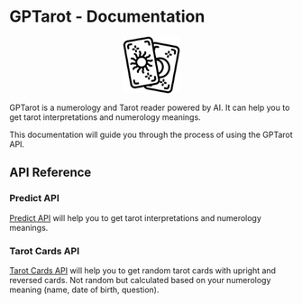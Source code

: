 # GPTarot - Documentation

<p align="center">
<img width=100 src='/docs/assets/icon.png'>
</p>

GPTarot is a numerology and Tarot reader powered by AI. It can help you to get tarot interpretations and numerology meanings.

This documentation will guide you through the process of using the GPTarot API.

## API Reference

### Predict API

[Predict API](predict.md) will help you to get tarot interpretations and numerology meanings.

### Tarot Cards API

[Tarot Cards API](tarot-cards.md) will help you to get random tarot cards with upright and reversed cards. Not random but calculated based on your numerology meaning (name, date of birth, question).
